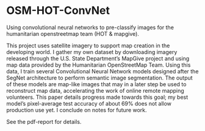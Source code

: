 # OSM-HOT-ConvNet
Using convolutional neural networks to pre-classify images for the humanitarian openstreetmap team (HOT &amp; mapgive).

This project uses satellite imagery to support map creation in the developing world. I gather my own dataset by downloading imagery released through the U.S. State Department’s MapGive project and using map data provided by the Humanitarian OpenStreetMap Team. Using this data, I train several Convolutional Neural Network models designed after the SegNet architecture to perform semantic image segmentation. The output of these models are map-like images that may in a later step be used to reconstruct map data, accelerating the work of online remote mapping volunteers. This paper details progress made towards this goal; my best model’s pixel-average test accuracy of about 69% does not allow production use yet. I conclude on notes for future work.

See the pdf-report for details.
